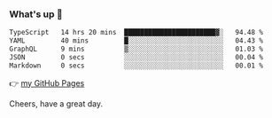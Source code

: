 ### What's up 👋

<!--START_SECTION:waka-->

```txt
TypeScript   14 hrs 20 mins  ███████████████████████▓░   94.48 %
YAML         40 mins         █░░░░░░░░░░░░░░░░░░░░░░░░   04.43 %
GraphQL      9 mins          ▒░░░░░░░░░░░░░░░░░░░░░░░░   01.03 %
JSON         0 secs          ░░░░░░░░░░░░░░░░░░░░░░░░░   00.04 %
Markdown     0 secs          ░░░░░░░░░░░░░░░░░░░░░░░░░   00.01 %
```

<!--END_SECTION:waka-->

👉 [my GitHub Pages](https://ykzhukian.github.io)

Cheers, have a great day.


